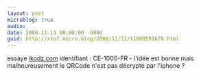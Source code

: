 ```yaml
---
layout: post
microblog: true
audio: 
date: 2008-11-11 00:00:00 -0000
guid: http://xtof.micro.blog/2008/11/11/t1000591678.html
---
```

essaye [ikodz.com](http://ikodz.com) identifiant : CE-1000-FR - l'idée est bonne mais malheureusement le QRCode n'est pas décrypté par l'iphone ?
